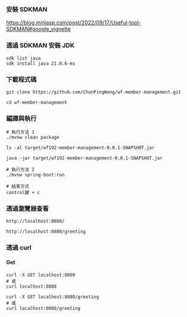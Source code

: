 ### 安裝 SDKMAN
https://blog.miniasp.com/post/2022/09/17/Useful-tool-SDKMAN#google_vignette

### 透過 SDKMAN 安裝 JDK
```
sdk list java
sdk install java 21.0.6-ms
```

### 下載程式碼
```
git clone https://github.com/ChunPingWang/wf-member-management.git

cd wf-member-management
```

### 編譯與執行
```
# 執行方法 1
./mvnw clean package

ls -al target/wf192-member-management-0.0.1-SNAPSHOT.jar

java -jar target/wf192-member-management-0.0.1-SNAPSHOT.jar

# 執行方法 2
./mvnw spring-boot:run

# 結束方式
control鍵 + c
```
### 透過瀏覽器查看
```
http://localhost:8080/

http://localhost:8080/greeting

```
### 透過 curl
#### Get
```
curl -X GET localhost:8080
# 或
curl localhost:8080

curl -X GET localhost:8080/greeting
# 或
curl localhost:8080/greeting
```

